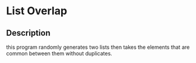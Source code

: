 # List Overlap

## Description
this program randomly generates two lists then takes the elements that are common between them without duplicates.